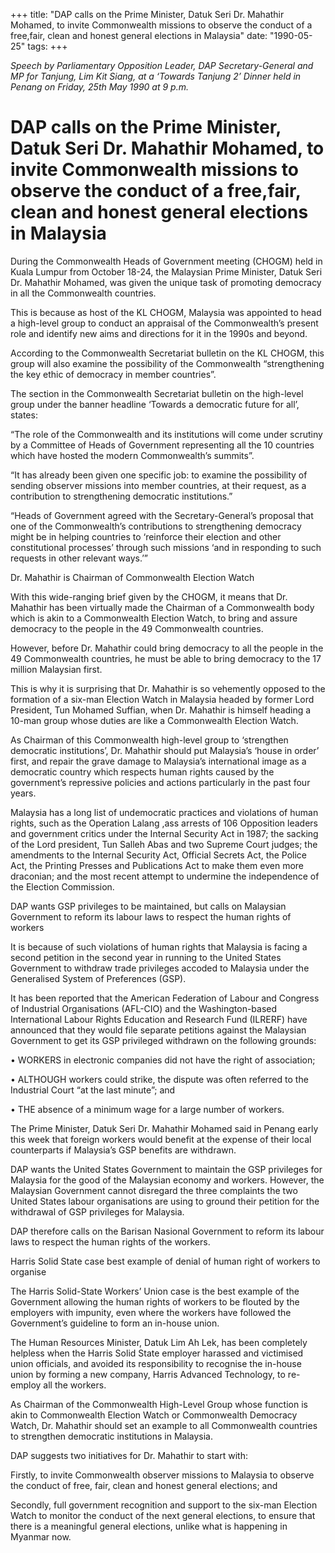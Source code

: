 +++ 
title: "DAP calls on the Prime Minister, Datuk Seri Dr. Mahathir Mohamed, to invite Commonwealth missions to observe the conduct of a free,fair, clean and honest general elections in Malaysia"
date: "1990-05-25"
tags:
+++

_Speech by Parliamentary Opposition Leader, DAP Secretary-General and MP for Tanjung, Lim Kit Siang, at a ‘Towards Tanjung 2’ Dinner held in Penang on Friday, 25th May 1990 at 9 p.m._

# DAP calls on the Prime Minister, Datuk Seri Dr. Mahathir Mohamed, to invite Commonwealth missions to observe the conduct of a free,fair, clean and honest general elections in Malaysia

During the Commonwealth Heads of Government meeting (CHOGM) held in Kuala Lumpur from October 18-24, the Malaysian Prime Minister, Datuk Seri Dr. Mahathir Mohamed, was given the unique task of promoting democracy in all the Commonwealth countries.</u>

This is because as host of the KL CHOGM, Malaysia was appointed to head a high-level group to conduct an appraisal of the Commonwealth’s present role and identify new aims and directions for it in the 1990s and beyond.

According to the Commonwealth Secretariat bulletin on the KL CHOGM, this group will also examine the possibility of the Commonwealth “strengthening the key ethic of democracy in member countries”.

The section in the Commonwealth Secretariat bulletin on the high-level group under the banner headline ‘Towards a democratic future for all’, states:

“The role of the Commonwealth and its institutions will come under scrutiny by a Committee of Heads of Government representing all the 10 countries which have hosted the modern Commonwealth’s summits”.

“It has already been given one specific job: to examine the possibility of sending observer missions into member countries, at their request, as a contribution to strengthening democratic institutions.”

“Heads of Government agreed with the Secretary-General’s proposal that one of the Commonwealth’s contributions to strengthening democracy might be in helping countries to ‘reinforce their election and other constitutional processes’ through such missions ‘and in responding to such requests in other relevant ways.’”

Dr. Mahathir is Chairman of Commonwealth Election Watch

With this wide-ranging brief given by the CHOGM, it means that Dr. Mahathir has been virtually made the Chairman of a Commonwealth body which is akin to a Commonwealth Election Watch, to bring and assure democracy to the people in the 49 Commonwealth countries.

However, before Dr. Mahathir could bring democracy to all the people in the 49 Commonwealth countries, he must be able to bring democracy to the 17 million Malaysian first.

This is why it is surprising that Dr. Mahathir is so vehemently opposed to the formation of a six-man Election Watch in Malaysia headed by former Lord President, Tun Mohamed Suffian, when Dr. Mahathir is himself heading a 10-man group whose duties are like a Commonwealth Election Watch.

As Chairman of this Commonwealth high-level group to ‘strengthen democratic institutions’, Dr. Mahathir should put Malaysia’s ‘house in order’ first, and repair the grave damage to Malaysia’s international image as a democratic country which respects human rights caused by the government’s repressive policies and actions particularly in the past four years.

Malaysia has a long list of undemocratic practices and violations of human rights, such as the Operation Lalang ,ass arrests of 106 Opposition leaders and government critics under the Internal Security Act in 1987; the sacking of the Lord president, Tun Salleh Abas and two Supreme Court judges; the amendments to the Internal Security Act, Official Secrets Act, the Police Act, the Printing Presses and Publications Act to make them even more draconian; and the most recent attempt to undermine the independence of the Election Commission.

DAP wants GSP privileges to be maintained, but calls on Malaysian Government to reform its labour laws to respect the human rights of workers

It is because of such violations of human rights that Malaysia is facing a second petition in the second year in running to the United States Government to withdraw trade privileges accoded to Malaysia under the Generalised System of Preferences (GSP).

It has been reported that the American Federation of Labour and Congress of Industrial Organisations (AFL-CIO) and the Washington-based International Labour Rights Education and Research Fund (ILRERF) have announced that they would file separate petitions against the Malaysian Government to get its GSP privileged withdrawn on the following grounds:

•	WORKERS in electronic companies did not have the right of association;

•	ALTHOUGH workers could strike, the dispute was often referred to the Industrial Court “at the last minute”; and

•	THE absence of a minimum wage for a large number of workers.

The Prime Minister, Datuk Seri Dr. Mahathir Mohamed said in Penang early this week that foreign workers would benefit at the expense of their local counterparts if Malaysia’s GSP benefits are withdrawn.

DAP wants the United States Government to maintain the GSP privileges for Malaysia for the good of the Malaysian economy and workers. However, the Malaysian Government cannot disregard the three complaints the two United States labour organisations are using to ground their petition for the withdrawal of GSP privileges for Malaysia.

DAP therefore calls on the Barisan Nasional Government to reform its labour laws to respect the human rights of the workers.

Harris Solid State case best example of denial of human right of workers to organise

The Harris Solid-State Workers’ Union case is the best example of the Government allowing the human rights of workers to be flouted by the employers with impunity, even where the workers have followed the Government’s guideline to form an in-house union.

The Human Resources Minister, Datuk Lim Ah Lek, has been completely helpless when the Harris Solid State employer harassed and victimised union officials, and avoided its responsibility to recognise the in-house union by forming a new company, Harris Advanced Technology, to re-employ all the workers.

As Chairman of the Commonwealth High-Level Group whose function is akin to Commonwealth Election Watch or Commonwealth Democracy Watch, Dr. Mahathir should set an example to all Commonwealth countries to strengthen democratic institutions in Malaysia.

DAP suggests two initiatives for Dr. Mahathir to start with:

Firstly, to invite Commonwealth observer missions to Malaysia to observe the conduct of free, fair, clean and honest general elections; and

Secondly, full government recognition and support to the six-man Election Watch to monitor the conduct of the next general elections, to ensure that there is a meaningful general elections, unlike what is happening in Myanmar now.
 
